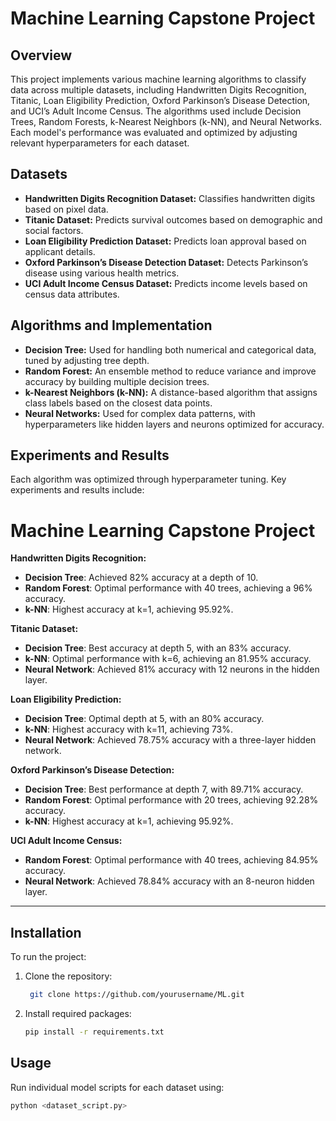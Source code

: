 # **Machine Learning Capstone Project**

## **Overview**
This project implements various machine learning algorithms to classify data across multiple datasets, including Handwritten Digits Recognition, Titanic, Loan Eligibility Prediction, Oxford Parkinson’s Disease Detection, and UCI’s Adult Income Census. The algorithms used include Decision Trees, Random Forests, k-Nearest Neighbors (k-NN), and Neural Networks. Each model's performance was evaluated and optimized by adjusting relevant hyperparameters for each dataset.

## **Datasets**
- **Handwritten Digits Recognition Dataset:** Classifies handwritten digits based on pixel data.<br>
- **Titanic Dataset:** Predicts survival outcomes based on demographic and social factors.<br>
- **Loan Eligibility Prediction Dataset:** Predicts loan approval based on applicant details.<br>
- **Oxford Parkinson’s Disease Detection Dataset:** Detects Parkinson’s disease using various health metrics.<br>
- **UCI Adult Income Census Dataset:** Predicts income levels based on census data attributes.<br>

## **Algorithms and Implementation**
- **Decision Tree:** Used for handling both numerical and categorical data, tuned by adjusting tree depth.<br>
- **Random Forest:** An ensemble method to reduce variance and improve accuracy by building multiple decision trees.<br>
- **k-Nearest Neighbors (k-NN):** A distance-based algorithm that assigns class labels based on the closest data points.<br>
- **Neural Networks:** Used for complex data patterns, with hyperparameters like hidden layers and neurons optimized for accuracy.

## **Experiments and Results**
Each algorithm was optimized through hyperparameter tuning. Key experiments and results include:

# Machine Learning Capstone Project

**Handwritten Digits Recognition:** <br>
- **Decision Tree**: Achieved 82% accuracy at a depth of 10.  
- **Random Forest**: Optimal performance with 40 trees, achieving a 96% accuracy.  
- **k-NN**: Highest accuracy at k=1, achieving 95.92%.  

**Titanic Dataset:**  
- **Decision Tree**: Best accuracy at depth 5, with an 83% accuracy.  
- **k-NN**: Optimal performance with k=6, achieving an 81.95% accuracy.  
- **Neural Network**: Achieved 81% accuracy with 12 neurons in the hidden layer.  

**Loan Eligibility Prediction:**  
- **Decision Tree**: Optimal depth at 5, with an 80% accuracy.  
- **k-NN**: Highest accuracy with k=11, achieving 73%.  
- **Neural Network**: Achieved 78.75% accuracy with a three-layer hidden network.  

**Oxford Parkinson’s Disease Detection:**  
- **Decision Tree**: Best performance at depth 7, with 89.71% accuracy.  
- **Random Forest**: Optimal performance with 20 trees, achieving 92.28% accuracy.  
- **k-NN**: Highest accuracy at k=1, achieving 95.92%.  

**UCI Adult Income Census:**  
- **Random Forest**: Optimal performance with 40 trees, achieving 84.95% accuracy.  
- **Neural Network**: Achieved 78.84% accuracy with an 8-neuron hidden layer.  

---

## Installation
To run the project:

1. Clone the repository:
    ```bash
     git clone https://github.com/yourusername/ML.git
    ```

2. Install required packages:
    ```bash
    pip install -r requirements.txt
    ```

## Usage
Run individual model scripts for each dataset using:

```bash
python <dataset_script.py>

